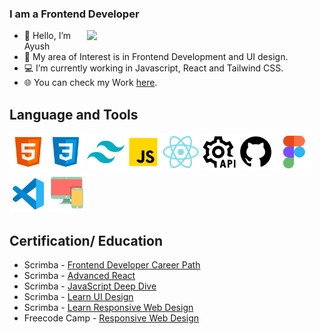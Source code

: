 ### I am a Frontend Developer

<img align="right" width= "380" src="https://camo.githubusercontent.com/5ddf73ad3a205111cf8c686f687fc216c2946a75005718c8da5b837ad9de78c9/68747470733a2f2f7468756d62732e6766796361742e636f6d2f4576696c4e657874446576696c666973682d736d616c6c2e676966">

-  👋 Hello, I’m Ayush
-  👀 My area of Interest is in Frontend Development and UI design.
-  💻 I’m currently working in Javascript, React and Tailwind CSS.
-  🌐 You can check my Work [here](https://ayush1m.github.io/Ayush-Portfolio). 

## Language and Tools

<img src="badges/html-icon.png" alt="html logo" width="60"><img src="badges/css-icon.png" alt="css logo" width="60">
<img src="badges/tailwindcss-icon.png" width="60" alt="tailwind css logo"><img src="badges/javascript-icon.png" alt="Javascript logo" width="60"><img src="badges/react-icon.png" alt="react logo" width="60px"><img src="badges/restapi-icon.png" alt="api logo" width="60px"><img src="badges/github-icon.png" alt="github logo" width="60"><img src="badges/figma-icon.png" alt="figma logo" width="60px"><img width="60" src="badges/vscode-icon.png" alt="visual studio code logo"><img src="badges/responsivedesign-icon.png" alt="responsive design logo">

## Certification/ Education

* Scrimba - [Frontend Developer Career Path](https://scrimba.com/certificate/u7ErrVsz/gfrontend)
* Scrimba - [Advanced React](https://scrimba.com/certificate/u7ErrVsz/greact)
* Scrimba - [JavaScript Deep Dive](https://scrimba.com/certificate/u7ErrVsz/gjavascript)
* Scrimba - [Learn UI Design](https://scrimba.com/certificate/u7ErrVsz/gdesignbootcamp)
* Scrimba - [Learn Responsive Web Design](https://scrimba.com/certificate/u7ErrVsz/gresponsive)
* Freecode Camp - [Responsive Web Design](https://www.freecodecamp.org/certification/fcc8127a321-b7ba-41dd-bda4-6cfbf3e5ac78/responsive-web-design)
